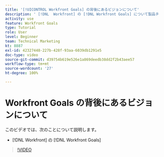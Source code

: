 ```yaml
---
title: '[!UICONTROL Workfront Goals] の背後にあるビジョンについて'
description: ' [!DNL  Workfront] の [!DNL Workfront Goals] について製品チームから説明します。'
activity: use
feature: Workfront Goals
type: Tutorial
role: User
level: Beginner
team: Technical Marketing
kt: 8887
exl-id: 42327448-227b-428f-93aa-6039db1291e5
doc-type: video
source-git-commit: d39754b619e526e1a869deedb38dd2f2b43aee57
workflow-type: tm+mt
source-wordcount: '27'
ht-degree: 100%

---
```


# Workfront Goals の背後にあるビジョンについて

このビデオでは、次のことについて説明します。

* [!DNL  Workfront] の [!DNL Workfront Goals]

>[!VIDEO](https://video.tv.adobe.com/v/335181/?quality=12)
